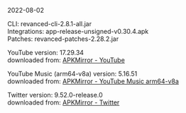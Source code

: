 2022-08-02
  
CLI: revanced-cli-2.8.1-all.jar  
Integrations: app-release-unsigned-v0.30.4.apk  
Patches: revanced-patches-2.28.2.jar  

YouTube version: 17.29.34  
downloaded from: [APKMirror - YouTube](https://www.apkmirror.com/apk/google-inc/youtube/youtube-17-29-34-release/youtube-17-29-34-android-apk-download/)  

YouTube Music (arm64-v8a) version: 5.16.51  
downloaded from: [APKMirror - YouTube Music arm64-v8a](https://www.apkmirror.com/apk/google-inc/youtube-music/youtube-music-5-16-51-release/youtube-music-5-16-51-2-android-apk-download/)  

Twitter version: 9.52.0-release.0  
downloaded from: [APKMirror - Twitter](https://www.apkmirror.com/apk/twitter-inc/twitter/twitter-9-52-0-release-0-release/twitter-9-52-0-release-0-android-apk-download/)  
